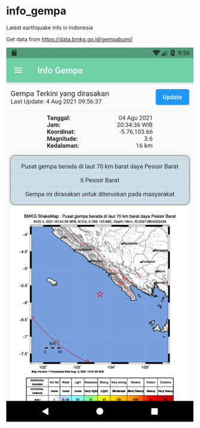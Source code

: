 # info_gempa
 Latest earthquake info in Indonesia
 
 Get data from https://data.bmkg.go.id/gempabumi/

<img src="https://github.com/maulana2468/info_gempa/blob/main/assets/1.png" width="500">
